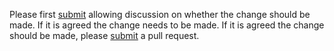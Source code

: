 Please first [submit](https://github.com/Raizlabs/android-template/issues) allowing discussion on whether the change should be made. If it is agreed the change needs to be made. If it is agreed the change should be made, please [submit](https://github.com/Raizlabs/android-template/pulls) a pull request.
